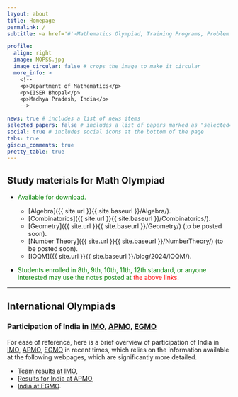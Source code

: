 ```yaml
---
layout: about
title: Homepage
permalink: /
subtitle: <a href='#'>Mathematics Olympiad, Training Programs, Problem Solving Sessions</a>.

profile:
  align: right
  image: MOPSS.jpg
  image_circular: false # crops the image to make it circular
  more_info: >
    <!--
    <p>Department of Mathematics</p>
    <p>IISER Bhopal</p>
    <p>Madhya Pradesh, India</p>
    -->

news: true # includes a list of news items
selected_papers: false # includes a list of papers marked as "selected={true}"
social: true # includes social icons at the bottom of the page
tabs: true
giscus_comments: true
pretty_table: true
---
```

<!--
Write your biography here. Tell the world about yourself. Link to your favorite [subreddit](http://reddit.com). You can put a picture in, too. The code is already in, just name your picture `prof_pic.jpg` and put it in the `img/` folder.

Put your address / P.O. box / other info right below your picture. You can also disable any of these elements by editing `profile` property of the YAML header of your `_pages/about.md`. Edit `_bibliography/papers.bib` and Jekyll will render your [publications page](/al-folio/publications/) automatically.

Link to your social media connections, too. This theme is set up to use [Font Awesome icons](https://fontawesome.com/) and [Academicons](https://jpswalsh.github.io/academicons/), like the ones below. Add your Facebook, Twitter, LinkedIn, Google Scholar, or just disable all of them.
-->

## Study materials for Math Olympiad

- <span style="color: green"> Available for download.
  - [Algebra]({{ site.url }}{{ site.baseurl }}/Algebra/).
  - [Combinatorics]({{ site.url }}{{ site.baseurl }}/Combinatorics/).
  - [Geometry]({{ site.url }}{{ site.baseurl }}/Geometry/) (to be posted soon).
  - [Number Theory]({{ site.url }}{{ site.baseurl }}/NumberTheory/) (to be posted soon).
  - [IOQM]({{ site.url }}{{ site.baseurl }}/blog/2024/IOQM/).

- <span style="color: green"> Students enrolled in 8th, 9th, 10th, 11th, 12th standard, or anyone interested may use the notes posted at</span> <span style="color: red">the above links. </span>

<!--
<div style="text-align: center;"><p><h3>Topics...</h3></p></div>
<div style="margin-top: -15px; text-align: center;"><p><h3><span id="typing-text"></span></h3></p></div>
-->

<!--

{% tabs studymat %}

{% tab studymat Algebra %}

#### Algebra

- Notes on Algebra are available at [this link]({{ site.url }}{{ site.baseurl }}/Algebra/).

{% endtab %}

{% tab studymat Combinatorics %}

#### Combinatorics

- Notes on Combinatorics are available at [this link]({{ site.url }}{{ site.baseurl }}/Combinatorics/).

{% endtab %}

{% tab studymat Geometry %}

#### Geometry

- Notes on Geometry are available at [this link]({{ site.url }}{{ site.baseurl }}/Geometry/) (to be posted soon).

{% endtab %}

{% tab studymat Number Theory %}

#### Number Theory

- Notes on Number Theory are available at [this link]({{ site.url }}{{ site.baseurl }}/NumberTheory/) (to be posted soon).

{% endtab %}

{% tab studymat IOQM %}

#### IOQM

- A few problems from IOQM 2023 have been discussed [here]({{ site.url }}{{ site.baseurl }}/blog/2024/IOQM/).

{% endtab %}

{% endtabs %}

-->
---

## International Olympiads

### Participation of India in [IMO](https://www.imo-official.org/), [APMO](https://www.apmo-official.org/), [EGMO](https://www.egmo.org/)

For ease of reference, here is a brief overview of participation of India in [IMO](https://www.imo-official.org/), [APMO](https://www.apmo-official.org/), [EGMO](https://www.egmo.org/) in recent times, which relies on the information available at the following webpages, which are significantly more detailed.

- [Team results at IMO](https://www.imo-official.org/country_team_r.aspx?code=IND),
- [Results for India at APMO](https://www.apmo-official.org/country_report/IND/all),
- [India at EGMO](https://www.egmo.org/countries/country35/).

<body style="height: 75%; margin: 0">
  <div id="container" style="height: 500%"></div>

  <script type="text/javascript" src="https://fastly.jsdelivr.net/npm/echarts@5.5.1/dist/echarts.min.js"></script>

  <script type="text/javascript">
    var dom = document.getElementById('container');
    var myChart = echarts.init(dom, null, {
      renderer: 'canvas',
      useDirtyRect: false
    });
    var app = {};

    var option;

    var dataMap = {};
function dataFormatter(obj) {
  // prettier-ignore
  var pList = ['IMO', 'APMO', 'EGMO'];
  var temp;
  for (var year = 2015; year <= 2024; year++) {
    var max = 0;
    var sum = 0;
    temp = obj[year];
    for (var i = 0, l = temp.length; i < l; i++) {
      max = Math.max(max, temp[i]);
      sum += temp[i];
      obj[year][i] = {
        name: pList[i],
        value: temp[i]
      };
    }
    obj[year + 'max'] = Math.floor(max / 100) * 100;
    obj[year + 'sum'] = sum;
  }
  return obj;
}
// prettier-ignore Gold
dataMap.dataGold = dataFormatter({
    //max : 60000,
    2024: [4, 0, 0],
    2023: [2, 1, 0],
    2022: [1, 1, 0],
    2021: [1, 0, 0],
    2020: [0, 1, 0],
    2019: [1, 1, 0],
    2018: [0, 0, 0],
    2017: [0, 0, 0],
    2016: [0, 0, 0],
    2015: [0, 0, 0]
});
// prettier-ignore Silver
dataMap.dataSilver = dataFormatter({
    //max : 4000,
    2024: [1, 0, 2],
    2023: [2, 2, 2],
    2022: [0, 2, 0],
    2021: [1, 0, 1],
    2020: [0, 2, 0],
    2019: [4, 2, 1],
    2018: [3, 0, 0],
    2017: [0, 3, 0],
    2016: [1, 3, 0],
    2015: [1, 1, 0]
});
// prettier-ignore Bronze
dataMap.dataBronze = dataFormatter({
    //max : 26600,
    2024: [0, 0, 2],
    2023: [2, 4, 1],
    2022: [5, 4, 4],
    2021: [3, 0, 0],
    2020: [0, 4, 1],
    2019: [0, 4, 2],
    2018: [2, 7, 2],
    2017: [3, 4, 1],
    2016: [5, 4, 1],
    2015: [2, 5, 1]
});
// prettier-ignore HM
dataMap.dataHM = dataFormatter({
    //max : 25000,
    2024: [1, 0, 0],
    2023: [0, 3, 1],
    2022: [0, 3, 0],
    2021: [1, 0, 1],
    2020: [0, 3, 1],
    2019: [1, 3, 0],
    2018: [1, 3, 0],
    2017: [3, 3, 1],
    2016: [0, 1, 0],
    2015: [3, 3, 0]
});
option = {
  baseOption: {
    timeline: {
      axisType: 'category',
      // realtime: false,
      // loop: false,
      autoPlay: true,
      // currentIndex: 2,
      playInterval: 1000,
      // controlStyle: {
      //     position: 'left'
      // },
      data: [
        {
          value: '2015',
          tooltip: {
            formatter: '{b} MO'
          },
          symbol: 'circle',
          symbolSize: 16
        },
        {
          value: '2016',
          tooltip: {
            formatter: '{b} MO'
          },
          symbol: 'diamond',
          symbolSize: 16
        },
        {
          value: '2017',
          tooltip: {
            formatter: '{b} MO'
          },
          symbol: 'circle',
          symbolSize: 16
        },
        {
          value: '2018',
          tooltip: {
            formatter: '{b} MO'
          },
          symbol: 'diamond',
          symbolSize: 16
        },
        {
          value: '2019',
          tooltip: {
            formatter: '{b} MO'
          },
          symbol: 'circle',
          symbolSize: 16
        },
        {
          value: '2020',
          tooltip: {
            formatter: '{b} MO'
          },
          symbol: 'diamond',
          symbolSize: 16
        },
        {
          value: '2021',
          tooltip: {
            formatter: '{b} MO'
          },
          symbol: 'circle',
          symbolSize: 16
        },
        {
          value: '2022',
          tooltip: {
            formatter: '{b} MO'
          },
          symbol: 'diamond',
          symbolSize: 16
        },
        {
          value: '2023',
          tooltip: {
            formatter: '{b} MO'
          },
          symbol: 'circle',
          symbolSize: 16
        },
        {
          value: '2024',
          tooltip: {
            formatter: '{b} MO'
          },
          symbol: 'diamond',
          symbolSize: 16
        },
      ],
      label: {
        formatter: function (s) {
          return new Date(s).getFullYear();
        }
      }
    },
    title: {
      subtext: ' Participation in'
    },
    tooltip: {},
    legend: {
      left: 'right',
      data: ['Gold', 'Silver', 'Bronze', 'HM'],
      selected: {
        Gold: true
      }
    },
    calculable: true,
    grid: {
      top: 80,
      bottom: 100,
      tooltip: {
        trigger: 'axis',
        axisPointer: {
          type: 'shadow',
          label: {
            show: true,
            formatter: function (params) {
              return params.value.replace('\n', '');
            }
          }
        }
      }
    },
    xAxis: [
      {
        type: 'category',
        axisLabel: { interval: 0 },
        data: [
          'IMO',
          'APMO',
          'EGMO',
          ''
        ],
        splitLine: { show: false }
      }
    ],
    yAxis: [
      {
        type: 'value',
        name: 'IMO, APMO, EGMO'
      }
    ],
    series: [
      { name: 'Gold', type: 'bar' },
      { name: 'Silver', type: 'bar' },
      { name: 'Bronze', type: 'bar' },
      { name: 'HM', type: 'bar' },
      {
        name: 'Medals',
        type: 'pie',
        center: ['77%', '25%'],
        radius: '28%',
        z: 100
      }
    ]
  },
  options: [
    {
      title: { text: '2015' },
      series: [
        { data: dataMap.dataGold['2015'] },
        { data: dataMap.dataSilver['2015'] },
        { data: dataMap.dataBronze['2015'] },
        { data: dataMap.dataHM['2015'] },
        {
          data: [
            { name: 'Gold', value: dataMap.dataGold['2015sum'] },
            { name: 'Silver', value: dataMap.dataSilver['2015sum'] },
            { name: 'Bronze', value: dataMap.dataBronze['2015sum'] },
            { name: 'HM', value: dataMap.dataHM['2015sum'] }
          ]
        }
      ]
    },
    {
      title: { text: '2016' },
      series: [
        { data: dataMap.dataGold['2016'] },
        { data: dataMap.dataSilver['2016'] },
        { data: dataMap.dataBronze['2016'] },
        { data: dataMap.dataHM['2016'] },
        {
          data: [
            { name: 'Gold', value: dataMap.dataGold['2016sum'] },
            { name: 'Silver', value: dataMap.dataSilver['2016sum'] },
            { name: 'Bronze', value: dataMap.dataBronze['2016sum'] },
            { name: 'HM', value: dataMap.dataHM['2016sum'] }
          ]
        }
      ]
    },
    {
      title: { text: '2017' },
      series: [
        { data: dataMap.dataGold['2017'] },
        { data: dataMap.dataSilver['2017'] },
        { data: dataMap.dataBronze['2017'] },
        { data: dataMap.dataHM['2017'] },
        {
          data: [
            { name: 'Gold', value: dataMap.dataGold['2017sum'] },
            { name: 'Silver', value: dataMap.dataSilver['2017sum'] },
            { name: 'Bronze', value: dataMap.dataBronze['2017sum'] },
            { name: 'HM', value: dataMap.dataHM['2017sum'] }
          ]
        }
      ]
    },
    {
      title: { text: '2018' },
      series: [
        { data: dataMap.dataGold['2018'] },
        { data: dataMap.dataSilver['2018'] },
        { data: dataMap.dataBronze['2018'] },
        { data: dataMap.dataHM['2018'] },
        {
          data: [
            { name: 'Gold', value: dataMap.dataGold['2018sum'] },
            { name: 'Silver', value: dataMap.dataSilver['2018sum'] },
            { name: 'Bronze', value: dataMap.dataBronze['2018sum'] },
            { name: 'HM', value: dataMap.dataHM['2018sum'] }
          ]
        }
      ]
    },
    {
      title: { text: '2019' },
      series: [
        { data: dataMap.dataGold['2019'] },
        { data: dataMap.dataSilver['2019'] },
        { data: dataMap.dataBronze['2019'] },
        { data: dataMap.dataHM['2019'] },
        {
          data: [
            { name: 'Gold', value: dataMap.dataGold['2019sum'] },
            { name: 'Silver', value: dataMap.dataSilver['2019sum'] },
            { name: 'Bronze', value: dataMap.dataBronze['2019sum'] },
            { name: 'HM', value: dataMap.dataHM['2019sum'] }
          ]
        }
      ]
    },
    {
      title: { text: '2020' },
      series: [
        { data: dataMap.dataGold['2020'] },
        { data: dataMap.dataSilver['2020'] },
        { data: dataMap.dataBronze['2020'] },
        { data: dataMap.dataHM['2020'] },
        {
          data: [
            { name: 'Gold', value: dataMap.dataGold['2020sum'] },
            { name: 'Silver', value: dataMap.dataSilver['2020sum'] },
            { name: 'Bronze', value: dataMap.dataBronze['2020sum'] },
            { name: 'HM', value: dataMap.dataHM['2020sum'] }
          ]
        }
      ]
    },
    {
      title: { text: '2021' },
      series: [
        { data: dataMap.dataGold['2021'] },
        { data: dataMap.dataSilver['2021'] },
        { data: dataMap.dataBronze['2021'] },
        { data: dataMap.dataHM['2021'] },
        {
          data: [
            { name: 'Gold', value: dataMap.dataGold['2021sum'] },
            { name: 'Silver', value: dataMap.dataSilver['2021sum'] },
            { name: 'Bronze', value: dataMap.dataBronze['2021sum'] },
            { name: 'HM', value: dataMap.dataHM['2021sum'] }
          ]
        }
      ]
    },
    {
      title: { text: '2022' },
      series: [
        { data: dataMap.dataGold['2022'] },
        { data: dataMap.dataSilver['2022'] },
        { data: dataMap.dataBronze['2022'] },
        { data: dataMap.dataHM['2022'] },
        {
          data: [
            { name: 'Gold', value: dataMap.dataGold['2022sum'] },
            { name: 'Silver', value: dataMap.dataSilver['2022sum'] },
            { name: 'Bronze', value: dataMap.dataBronze['2022sum'] },
            { name: 'HM', value: dataMap.dataHM['2022sum'] }
          ]
        }
      ]
    },
    {
      title: { text: '2023' },
      series: [
        { data: dataMap.dataGold['2023'] },
        { data: dataMap.dataSilver['2023'] },
        { data: dataMap.dataBronze['2023'] },
        { data: dataMap.dataHM['2023'] },
        {
          data: [
            { name: 'Gold', value: dataMap.dataGold['2023sum'] },
            { name: 'Silver', value: dataMap.dataSilver['2023sum'] },
            { name: 'Bronze', value: dataMap.dataBronze['2023sum'] },
            { name: 'HM', value: dataMap.dataHM['2023sum'] }
          ]
        }
      ]
    },
    {
      title: { text: '2024' },
      series: [
        { data: dataMap.dataGold['2024'] },
        { data: dataMap.dataSilver['2024'] },
        { data: dataMap.dataBronze['2024'] },
        { data: dataMap.dataHM['2024'] },
        {
          data: [
            { name: 'Gold', value: dataMap.dataGold['2024sum'] },
            { name: 'Silver', value: dataMap.dataSilver['2024sum'] },
            { name: 'Bronze', value: dataMap.dataBronze['2024sum'] },
            { name: 'HM', value: dataMap.dataHM['2024sum'] }
          ]
        }
      ]
    }
  ]
};

    if (option && typeof option === 'object') {
      myChart.setOption(option);
    }

    window.addEventListener('resize', myChart.resize);
  </script>
</body>

There are several Mathematical Olympiads of International repute, where students participated from India. They include
- [International Mathematical Olympiad](https://www.imo-official.org/) (IMO),
- [Asian Pacific Mathematics Olympiad](https://www.apmo-official.org/) (APMO),
- [European Girls’ Mathematical Olympiad](https://www.egmo.org/) (EGMO),
- [Sharygin Geometry Olympiad](https://geometry.ru/olimp/olimpsharygin.php),
- [Iranian Geometry Olympiad](https://igo-official.com/?lang=en) (IGO),
- [Tournament of Towns](https://www.turgor.ru/en/).

---

## Hello! I'm Jyoti Prakash Saha.
<!--
[![Typing SVG](https://readme-typing-svg.demolab.com/?width=600&lines=Hi+there+👋,+I+am+Jyoti+Prakash+Saha+;+Welcome+to+this+page!)](https://git.io/typing-svg)
-->

- 🔭 I’m an Assistant Professor at the [Department of Mathematics](https://maths.iiserb.ac.in/), [IISER Bhopal](https://www.iiserb.ac.in/).
- I am the <span style="color: royalblue">Regional Coordinator of the Mathematics Olympiad program for the Madhya Pradesh region</span>. 
- For regional coordination, I work together with Dr. [Kartick Adhikari](https://sites.google.com/site/kartickmath/), who is the <span style="color: royalblue">Joint Regional Coordinator of the Mathematics Olympiad program for the Madhya Pradesh region</span>. 
- 📫 For any <span style="color: royalblue">queries related to the Mathematics Olympiad</span> program, please feel free to <span style="color: royalblue">write to</span> <a href="mailto:{{ site.email }}?subject=[MOPSS]"> 
      <i class="fas fa-envelope" style="color:gray"></i> {{ site.email }}</a>.

---

## Mathematical Olympiad program in India

The [Homi Bhabha Centre for Science Education](https://olympiads.hbcse.tifr.res.in/) (HBCSE) organizes the [Math Olympiad program](https://olympiads.hbcse.tifr.res.in/wp-content/uploads/2023/12/brochure-maths-Olympiad-2023-24.pdf) in India. 
The [Math Olympiad program organized by HBCSE](https://olympiads.hbcse.tifr.res.in/wp-content/uploads/2023/12/brochure-maths-Olympiad-2023-24.pdf), is the <span style="color: red"> only one </span> leading to participation in the following <span style="color: green"> International </span> Mathematical Olympiads --- [IMO](https://www.imo-official.org/), [APMO](https://www.apmo-official.org/), [EGMO](https://www.egmo.org/). <span style="color: red">No other contests are recognized. </span>

### [Eligibility](https://olympiads.hbcse.tifr.res.in/how-to-participate/eligibility/mathematical-olympiad/)
- The students enrolled in the 8th, 9th, 10th, 11th or 12th standard may participate in IOQM, provided certain additional conditions are met. The precise details are available at the [webpage](https://olympiads.hbcse.tifr.res.in/) of the Homi Bhabha Centre for Science Education (HBCSE).

#### Some stages of the Math Olympiad program 2024 --- 2025 are

{% tabs stages %}

{% tab stages IOQM %}

##### IOQM (Indian Olympiad Qualifier in Mathematics)
- Scheduled on [8th September, 2024, during 10:00hrs --- 13:00hrs](https://olympiads.hbcse.tifr.res.in/mathematical-olympiad-2024-2025/).
- The paper consists of 30 questions worth 100 marks in total. 
- There are 10 questions worth 2 marks, 10 questions worth 3 marks, 10 questions worth 5 marks. 
- Websites: [MTAI](https://www.mtai.org.in), [HBCSE](https://olympiads.hbcse.tifr.res.in/mathematical-olympiad-2024-2025/).
- A few problems from IOQM 2023 have been discussed [here]({{ site.url }}{{ site.baseurl }}/blog/2024/IOQM/).

{% endtab %}

{% tab stages RMO %}

##### RMO (Regional Mathematical Olympiad)
- Scheduled on [3rd November, 2024, during 13:00hrs --- 16:00hrs](https://olympiads.hbcse.tifr.res.in/mathematical-olympiad-2024-2025/).
- The paper consists of 6 questions. 
- It requires writing detailed proofs.
- Websites: [HBCSE](https://olympiads.hbcse.tifr.res.in/mathematical-olympiad-2024-2025/).

{% endtab %}

{% tab stages INMO %}

##### INMO (Indian National Mathematical Olympiad)
- Scheduled on [19th January, 2025, during 12:00hrs --- 16:30hrs](https://olympiads.hbcse.tifr.res.in/mathematical-olympiad-2024-2025/).
- The paper consists of 6 questions. 
- It requires writing detailed proofs.
- Websites: [HBCSE](https://olympiads.hbcse.tifr.res.in/mathematical-olympiad-2024-2025/).

{% endtab %}

{% tab stages IMOTC %}

##### IMOTC (International Mathematical Olympiad Training Camp)
- A month-long training camp, held sometime during from April to May.
- Through the TSTs (Team Selection Tests), it leads to the selection of six students to represent India at [IMO](https://www.imo-official.org/organizers.aspx).
- Websites: [HBCSE](https://olympiads.hbcse.tifr.res.in/mathematical-olympiad-2024-2025/).

{% endtab %}

{% tab stages PDC %}

##### PDC (Pre-Departure Camp)
- Held before leaving for [IMO](https://www.imo-official.org).
- Websites: [HBCSE](https://olympiads.hbcse.tifr.res.in/mathematical-olympiad-2024-2025/).

{% endtab %}

{% endtabs %}

---

> - Please visit [this webpage](https://olympiads.hbcse.tifr.res.in/mathematical-olympiad-2024-2025/) for the updates and further details.
{: .block-tip }

> - For [EGMO](https://www.egmo.org/), the stages are IOQM, RMO, INMO, EGMOTC, EGMOPDC, EGMO (along with certain criteria at the stages).
> - For [APMO](https://www.apmo-official.org/), the stages are IOQM, RMO, INMO, APMO (along with certain criteria at the stages).
{: .block-tip }

> - [INMOTC](https://olympiads.hbcse.tifr.res.in/faq/) is a camp, organized before INMO.
{: .block-tip }

---

> The past papers are available at [the webpage of HBCSE](https://olympiads.hbcse.tifr.res.in/how-to-prepare/past-papers/). The links to the past Question papers along with AoPS links are available at [this page]({{ site.url }}{{ site.baseurl }}/blog/2024/PastPapers/).
{: .block-warning }

---

## [Geoff Smith](https://en.wikipedia.org/wiki/Geoff_Smith_(mathematician))
is a British mathematician. He has been the [leader of the UK IMO team](https://www.imo-official.org/country_team_r.aspx?code=UNK) during 2002--2010, 2013--2018, 2022. He [has been awarded](https://www.imo-register.org.uk/golden-microphone.html) the IMO Golden Microphone thrice (during 2006, 2009, 2014). 

{% details Click here to know more %}

#### He remarked the following in the foreword to the text [Infinity](http://prac.im.pwr.wroc.pl/~kwasnicki/pl/o/infinity.pdf) by [Hojoo Lee](https://cosmogeometer.wordpress.com/problems/), [Tom Lovering](https://www.imo-official.org/participant_r.aspx?id=15875) (he maintains a [blog](https://tlovering.wordpress.com/)), and [Cosmin Pohoata](https://pohoatza.wordpress.com/).

>The nations which do consistently well at this competition (IMO) must have at least one (and probably at least two) of the following attributes:
> * A large population.
> * A significant proportion of its population in receipt of a good education.
> * A well-organized training infrastructure to support mathematics competitions.
> * A culture which values intellectual achievement.
>
> Alternatively, you need a cloning facility and a relaxed regulatory framework.

#### Here is an excerpt from his [Advice for young mathematicians](https://people.bath.ac.uk/masgcs/advice.html).

> From time to time I am approached by students interested in advice about becoming more effective contestants in mathematics olympiads. Here it is.

> Do lots and lots, and then more, past papers. Begin with national mathematical olympiads, starting with the less difficult papers. Now, I am not going to risk insulting any countries by saying that their national maths olympiads are easy. Work it out for yourself. Countries which have small populations, and no great tradition of success in maths competitions, will generally have easier questions. When you become very good at those, then move on to hard national maths olympiad problems and the less demanding international competitions.

> I am often approached by students from **developing countries**. Sometimes students complain that *there is no satisfactory educational or training regime in my country*. Please check that this is true! The [IMO contact person](http://www.imo-official.org/countries.aspx) in your country may tell you otherwise. In the worst case, where there is no competent organization providing free (or nearly free) assistance to young mathematicians, then you will have to help yourself. Try to locate other young people in your country who are interested in mathematics, and work together. Fortunately there is a vast collection of free resources on the internet: over 25 thousand past problems from maths competitions are available at the extensive Art of Problem Solving site, and if you explore, you will find discussions of solutions. Don't look up the solutions too quickly (be prepared to spend many hours thinking about each problem). If you want to start on some problems which are less demanding than a full national maths olympiad, here are plenty of [British Maths Olympiad](https://bmos.ukmt.org.uk/home/bmolot.pdf) round 1 problems. The round 2 problems are more challenging.

{% enddetails %}

---

## Goal of <a href="{{ site.url }}{{ site.baseurl }}/">this website</a> (aka Why another website? What is its use?!)

{% details Click here to know %}
- To provide a brief introduction to Mathematical Olympiad.
- To serve as a website for the [MOPSS]({{ site.url }}{{ site.baseurl }}/MOPSS/) program at IISER Bhopal, to be held in person, from August 2024 to November 2024.
  - We have plans to post notes containing the details of those sessions. 
- To provide handouts on the topics of [Algebra]({{ site.url }}{{ site.baseurl }}/Algebra/), [Combinatorics]({{ site.url }}{{ site.baseurl }}/Combinatorics/), [Geometry]({{ site.url }}{{ site.baseurl }}/Geometry/), and [Number Theory]({{ site.url }}{{ site.baseurl }}/NumberTheory/), and to keep it posted in an organized manner across different sub-topics.
  - These notes may be useful to the students who would like to have a look at some of the past RMO problems before getting started, or just curious about it.
  - These notes may also serve as a reference to anyone who would like to provide guidance to students, but may not have enough time to organize the relevant questions across the topics and sub-topics. 
- To provide assistance to anyone on Mathematics Olympiad.
{% enddetails %}

---

## I am enthusiastic about math/math olympiads and/or teaching math to high schoolers. How may I contribute?

{% details Click here to know %}
- One may reach to schools, to high schoolers.
- One may explain about Olympiads, and spread awareness about it.
- One may encourage people (for instance, students, teachers or anyone enthusiastic/curious about math olympiad) to go through this website (and suggest a careful reading of the homepage!).
- Next, a student interested in math olympiad, may browse through the handouts posted here (this will grow with time).
- A person with passion in teaching high school students could use the handouts as a problem bag, or in other way.
- What else? For instance, if one has interest in a science subject(s) other than (or parallel to) mathematics, then one may refer to the [webpage of HBCSE](https://olympiads.hbcse.tifr.res.in/), which has information about olympiads ([past papers](https://olympiads.hbcse.tifr.res.in/how-to-prepare/past-papers/)) on the following subjects, and may repeat the same process as above adapted to those subjects!
  - Astronomy
  - Biology
  - Chemistry
  - Junior Science
  - Physics
{% enddetails %}

---

## I do not have much time for the above, but I find it interesting. Is there something that I can do?

{% details Click here to know %}
- Yes! You could spread the message, only if you find it worth doing and willing to do so, by 
  - sharing the link [{{ site.url }}{{ site.baseurl }}/]({{ site.url }}{{ site.baseurl }}/),
  - and suggeting to go through the homepage [{{ site.url }}{{ site.baseurl }}/]({{ site.url }}{{ site.baseurl }}/), to find what all this is about!
{% enddetails %}

---